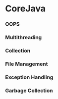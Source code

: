 # CoreJava
### OOPS
### Multithreading
### Collection
### File Management
### Exception Handling
### Garbage Collection

